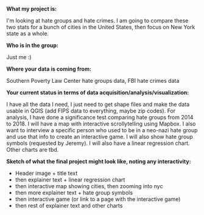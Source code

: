 <b>What my project is:</b>

I'm looking at hate groups and hate crimes. I am going to compare these two stats for a bunch of cities in the United States, then focus on New York state as a whole.


<b>Who is in the group:</b>

Just me :) 


<b>Where your data is coming from:</b>

Southern Poverty Law Center hate groups data, FBI hate crimes data


<b>Your current status in terms of data acquisition/analysis/visualization:</b>

I have all the data I need, I just need to get shape files and make the data usable in QGIS (add FIPS data to everything, maybe zip codes). For analysis, I have done a significance test comparing hate groups from 2014 to 2018. I will have a map with interactive scrollytelling using Mapbox. I also want to interview a specific person who used to be in a neo-nazi hate group and use that info to create an interactive game. I will also show hate group symbols (requested by Jeremy). I will also have a linear regression chart. Other charts are tbd. 


<b>Sketch of what the final project might look like, noting any interactivity:</b>

<ul>
<li>Header image + title text</li>
<li>then explainer text + linear regression chart</li>
<li>then interactive map showing cities, then zooming into nyc</li>
<li>then more explainer text + hate group symbols</li>
<li>then interactive game (or link to a page with the interactive game)</li>
<li>then rest of explainer text and other charts</li>
</ul>
